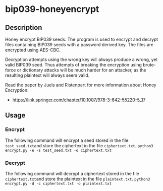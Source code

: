 # bip039-honeyencrypt

## Description
Honey encrypt BIP039 seeds. The program is used to encrypt and decrypt files containing BIP039 seeds with a password derived key. The files are encrypted using AES-CBC.

Decryption attempts using the wrong key will always produce a wrong, yet valid BIP039 seed. Thus attempts of breaking the encryption using brute-force or dictionary attacks will be much harder for an attacker, as the resulting plaintext will always seem valid.

Read the paper by Juels and Ristenpart for more information about Honey Encryption:
* https://link.springer.com/chapter/10.1007/978-3-642-55220-5_17

## Usage
### Encrypt
The following command will encrypt a seed stored in the file `test_seed.txt`and store the ciphertext in the file `ciphertext.txt`.
`python3 encrypt.py -e -s test_seed.txt -o ciphertext.txt`



### Decrypt
The following command will decrypt a ciphertext stored in the file `ciphertext.txt`and store the plaintext in the file `plaintext.txt`.
`python3 encrypt.py -d -c ciphertext.txt -o plaintext.txt` 










